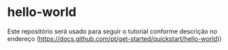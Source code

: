# hello-world
Este repositório será usado para seguir o tutorial conforme descrição no endereço (https://docs.github.com/pt/get-started/quickstart/hello-world))
